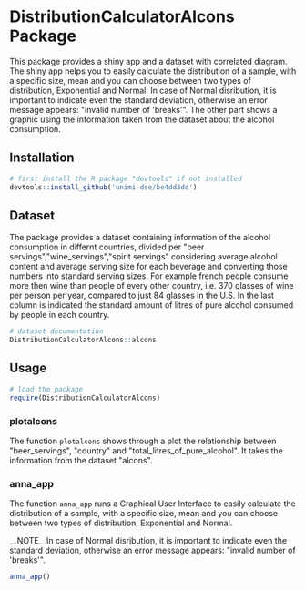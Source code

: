 # DistributionCalculatorAlcons Package

This package provides a shiny app and a dataset with correlated diagram.
The shiny app helps you to easily calculate the distribution of a sample, with a specific size, mean and you can choose between two types of distribution, Exponential and Normal. 
In case of Normal disribution, it is important to indicate even the standard deviation, otherwise an error message appears: "invalid number of 'breaks'".
The other part shows a graphic using the information taken from the dataset about the alcohol consumption.

## Installation

```R
# first install the R package "devtools" if not installed
devtools::install_github('unimi-dse/be4dd3dd')
```

## Dataset

The package provides a dataset containing information of the alcohol consumption in differnt countries, divided per "beer servings","wine_servings","spirit servings" considering average alcohol content and average serving size for each beverage and converting those numbers into standard serving sizes. For example french people consume more then wine than people of every other country, i.e. 370 glasses of wine per person per year, compared to just 84 glasses in the U.S. In the last column is indicated the standard amount of litres of pure alcohol consumed by people in each country.

```R
# dataset documentation
DistributionCalculatorAlcons::alcons
```

## Usage

```R
# load the package
require(DistributionCalculatorAlcons)
```

### plotalcons

The function `plotalcons` shows through a plot the relationship between "beer_servings", "country" and "total_litres_of_pure_alcohol". It takes the information from the dataset "alcons". 


### anna_app

The function `anna_app` runs a Graphical User Interface to easily calculate the distribution of a sample, with a specific size, mean and you can choose between two types of distribution, Exponential and Normal.

__NOTE__In case of Normal disribution, it is important to indicate even the standard deviation, otherwise an error message appears: "invalid number of 'breaks'".

```R
anna_app()
```
